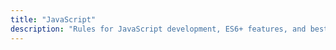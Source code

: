 ```yaml
---
title: "JavaScript"
description: "Rules for JavaScript development, ES6+ features, and best practices."
---
```

